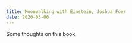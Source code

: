 ```yaml
---
title: Moonwalking with Einstein, Joshua Foer
date: 2020-03-06
---
```


Some thoughts on this book.

